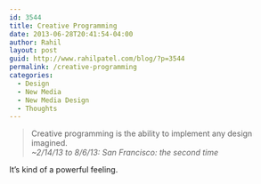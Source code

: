 ```yaml
---
id: 3544
title: Creative Programming
date: 2013-06-28T20:41:54-04:00
author: Rahil
layout: post
guid: http://www.rahilpatel.com/blog/?p=3544
permalink: /creative-programming
categories:
  - Design
  - New Media
  - New Media Design
  - Thoughts
---
```

> Creative programming is the ability to implement any design imagined.  
> <cite>~2/14/13 to 8/6/13: San Francisco: the second time</cite> 

It&#8217;s kind of a powerful feeling.